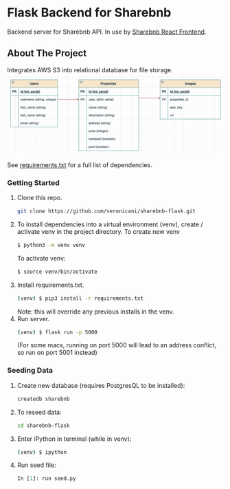 # Flask Backend for Sharebnb
Backend server for Sharebnb API. In use by [Sharebnb React Frontend](https://github.com/veronicani/sharebnb-react).

## About The Project
Integrates AWS S3 into relational database for file storage.
![Database schema](/schema.png?raw=true)

See [requirements.txt](https://github.com/veronicani/sharebnb-flask/blob/main/requirements.txt) for a full list of dependencies.

### Getting Started
1. Clone this repo.
    ```sh
    git clone https://github.com/veronicani/sharebnb-flask.git
    ```
2. To install dependencies into a virtual environment (venv), create / activate venv in the project directory. 
    To create new venv
    ```sh
    $ python3 -m venv venv
    ```
    To activate venv: 
    ```sh
    $ source venv/bin/activate
    ```
3. Install requirements.txt.
    ```sh
    (venv) $ pip3 install -r requirements.txt
    ```
    Note: this will override any previous installs in the venv.
4. Run server.
    ```sh
    (venv) $ flask run -p 5000
    ```
    (For some macs, running on port 5000 will lead to an address conflict, so run on port 5001 instead)

### Seeding Data
1. Create new database (requires PostgresQL to be installed):
   ```sh
   createdb sharebnb
   ```
2. To reseed data:
   ```sh
   cd sharebnb-flask
   ```
1. Enter iPython in terminal (while in venv):
   ```sh
   (venv) $ ipython
   ```
2. Run seed file:
    ```py
    In [1]: run seed.py
    ```